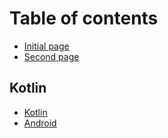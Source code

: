 # Table of contents

* [Initial page](README.md)
* [Second page](second-page.md)

## Kotlin

* [Kotlin](kotlin/kotlin.md)
* [Android](android.md)

